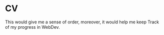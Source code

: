# CV
This would give me a sense of order, moreover, it would help me keep Track of my progress in WebDev.
